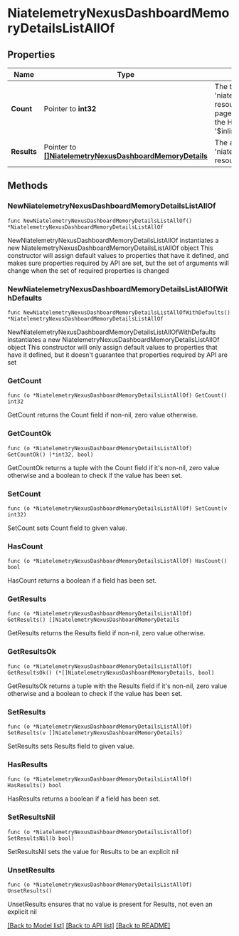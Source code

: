 # NiatelemetryNexusDashboardMemoryDetailsListAllOf

## Properties

Name | Type | Description | Notes
------------ | ------------- | ------------- | -------------
**Count** | Pointer to **int32** | The total number of &#39;niatelemetry.NexusDashboardMemoryDetails&#39; resources matching the request, accross all pages. The &#39;Count&#39; attribute is included when the HTTP GET request includes the &#39;$inlinecount&#39; parameter. | [optional] 
**Results** | Pointer to [**[]NiatelemetryNexusDashboardMemoryDetails**](NiatelemetryNexusDashboardMemoryDetails.md) | The array of &#39;niatelemetry.NexusDashboardMemoryDetails&#39; resources matching the request. | [optional] 

## Methods

### NewNiatelemetryNexusDashboardMemoryDetailsListAllOf

`func NewNiatelemetryNexusDashboardMemoryDetailsListAllOf() *NiatelemetryNexusDashboardMemoryDetailsListAllOf`

NewNiatelemetryNexusDashboardMemoryDetailsListAllOf instantiates a new NiatelemetryNexusDashboardMemoryDetailsListAllOf object
This constructor will assign default values to properties that have it defined,
and makes sure properties required by API are set, but the set of arguments
will change when the set of required properties is changed

### NewNiatelemetryNexusDashboardMemoryDetailsListAllOfWithDefaults

`func NewNiatelemetryNexusDashboardMemoryDetailsListAllOfWithDefaults() *NiatelemetryNexusDashboardMemoryDetailsListAllOf`

NewNiatelemetryNexusDashboardMemoryDetailsListAllOfWithDefaults instantiates a new NiatelemetryNexusDashboardMemoryDetailsListAllOf object
This constructor will only assign default values to properties that have it defined,
but it doesn't guarantee that properties required by API are set

### GetCount

`func (o *NiatelemetryNexusDashboardMemoryDetailsListAllOf) GetCount() int32`

GetCount returns the Count field if non-nil, zero value otherwise.

### GetCountOk

`func (o *NiatelemetryNexusDashboardMemoryDetailsListAllOf) GetCountOk() (*int32, bool)`

GetCountOk returns a tuple with the Count field if it's non-nil, zero value otherwise
and a boolean to check if the value has been set.

### SetCount

`func (o *NiatelemetryNexusDashboardMemoryDetailsListAllOf) SetCount(v int32)`

SetCount sets Count field to given value.

### HasCount

`func (o *NiatelemetryNexusDashboardMemoryDetailsListAllOf) HasCount() bool`

HasCount returns a boolean if a field has been set.

### GetResults

`func (o *NiatelemetryNexusDashboardMemoryDetailsListAllOf) GetResults() []NiatelemetryNexusDashboardMemoryDetails`

GetResults returns the Results field if non-nil, zero value otherwise.

### GetResultsOk

`func (o *NiatelemetryNexusDashboardMemoryDetailsListAllOf) GetResultsOk() (*[]NiatelemetryNexusDashboardMemoryDetails, bool)`

GetResultsOk returns a tuple with the Results field if it's non-nil, zero value otherwise
and a boolean to check if the value has been set.

### SetResults

`func (o *NiatelemetryNexusDashboardMemoryDetailsListAllOf) SetResults(v []NiatelemetryNexusDashboardMemoryDetails)`

SetResults sets Results field to given value.

### HasResults

`func (o *NiatelemetryNexusDashboardMemoryDetailsListAllOf) HasResults() bool`

HasResults returns a boolean if a field has been set.

### SetResultsNil

`func (o *NiatelemetryNexusDashboardMemoryDetailsListAllOf) SetResultsNil(b bool)`

 SetResultsNil sets the value for Results to be an explicit nil

### UnsetResults
`func (o *NiatelemetryNexusDashboardMemoryDetailsListAllOf) UnsetResults()`

UnsetResults ensures that no value is present for Results, not even an explicit nil

[[Back to Model list]](../README.md#documentation-for-models) [[Back to API list]](../README.md#documentation-for-api-endpoints) [[Back to README]](../README.md)


